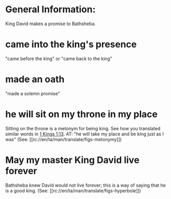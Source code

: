 # General Information:

King David makes a promise to Bathsheba.

# came into the king's presence

"came before the king" or "came back to the king"

# made an oath

"made a solemn promise"

# he will sit on my throne in my place

Sitting on the throne is a metonym for being king. See how you translated similar words in [1 Kings 1:13](./13.md). AT: "he will take my place and be king just as I was" (See: [[rc://en/ta/man/translate/figs-metonymy]])

# May my master King David live forever

Bathsheba knew David would not live forever; this is a way of saying that he is a good king. (See: [[rc://en/ta/man/translate/figs-hyperbole]])